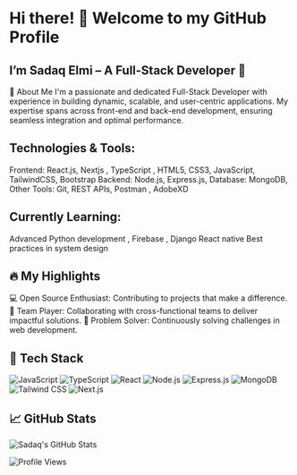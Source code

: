 # Hi there! 👋 Welcome to my GitHub Profile
## I’m Sadaq Elmi – A Full-Stack Developer 🚀

🌟 About Me
I'm a passionate and dedicated Full-Stack Developer with experience in building dynamic, scalable, and user-centric applications. My expertise spans across front-end and back-end development, ensuring seamless integration and optimal performance.

## Technologies & Tools:
Frontend: React.js, Nextjs , TypeScript ,  HTML5, CSS3, JavaScript, TailwindCSS, Bootstrap
Backend: Node.js, Express.js,
Database: MongoDB,
Other Tools: Git,   REST APIs, Postman , AdobeXD 

## Currently Learning:
Advanced Python development ,  Firebase ,  Django
React native
Best practices in system design

## 🔥 My Highlights
💻 Open Source Enthusiast: Contributing to projects that make a difference.
🌟 Team Player: Collaborating with cross-functional teams to deliver impactful solutions.
🚀 Problem Solver: Continuously solving challenges in web development.

## 🔧 Tech Stack
![JavaScript](https://img.shields.io/badge/JavaScript-323330?style=for-the-badge&logo=javascript&logoColor=F7DF1E)
![TypeScript](https://img.shields.io/badge/TypeScript-007ACC?style=for-the-badge&logo=typescript&logoColor=white)
![React](https://img.shields.io/badge/React-20232A?style=for-the-badge&logo=react&logoColor=61DAFB)
![Node.js](https://img.shields.io/badge/Node.js-43853D?style=for-the-badge&logo=node-dot-js&logoColor=white)
![Express.js](https://img.shields.io/badge/Express.js-404D59?style=for-the-badge)
![MongoDB](https://img.shields.io/badge/MongoDB-4EA94B?style=for-the-badge&logo=mongodb&logoColor=white)
![Tailwind CSS](https://img.shields.io/badge/Tailwind_CSS-38B2AC?style=for-the-badge&logo=tailwind-css&logoColor=white)
![Next.js](https://img.shields.io/badge/Next.js-000000?style=for-the-badge&logo=nextdotjs&logoColor=white)


## 📈 GitHub Stats
![Sadaq's GitHub Stats](https://github-readme-stats.vercel.app/api?username=SadaqElmi&show_icons=true&theme=default)

![Profile Views](https://komarev.com/ghpvc/?username=SadaqElmi&color=brightgreen)
